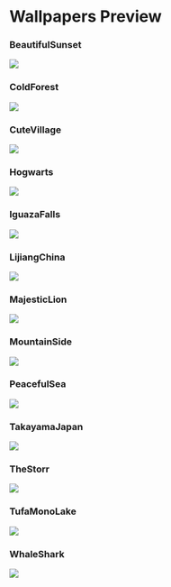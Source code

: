 # Wallpapers Preview

### BeautifulSunset
![](BeautifulSunset.png)

### ColdForest
![](ColdForest.png)

### CuteVillage
![](CuteVillage.png)

### Hogwarts
![](Hogwarts.png)

### IguazaFalls
![](IguazaFalls.png)

### LijiangChina
![](LijiangChina.png)

### MajesticLion
![](MajesticLion.png)

### MountainSide
![](MountainSide.png)

### PeacefulSea
![](PeacefulSea.png)

### TakayamaJapan
![](TakayamaJapan.png)

### TheStorr
![](TheStorr.png)

### TufaMonoLake
![](TufaMonoLake.png)

### WhaleShark
![](WhaleShark.png)

